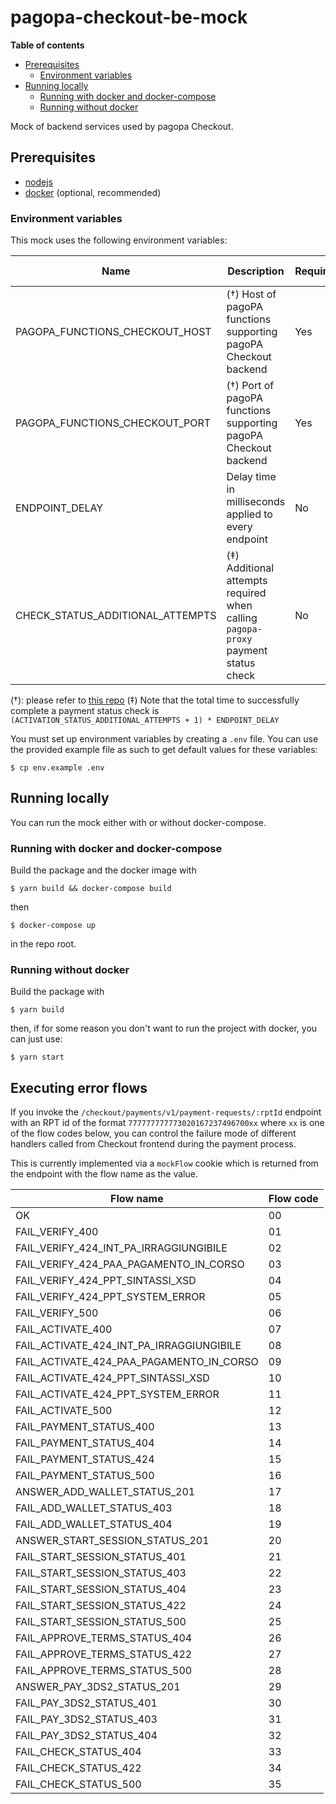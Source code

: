 # pagopa-checkout-be-mock

**Table of contents**
 * [Prerequisites](#prerequisites)
   * [Environment variables](#environment-variables)
 * [Running locally](#running-locally)
   * [Running with docker and docker-compose](#running-with-docker-and-docker-compose)
   * [Running without docker](#running-without-docker)

Mock of backend services used by pagopa Checkout.

## Prerequisites

 * [nodejs](http://nodejs.org)
 * [docker](https://www.docker.com) (optional, recommended)

### Environment variables

This mock uses the following environment variables:

| Name                             | Description                                                                       | Required | Default value |
|----------------------------------|-----------------------------------------------------------------------------------|----------|---------------|
| PAGOPA_FUNCTIONS_CHECKOUT_HOST   | (†) Host of pagoPA functions supporting pagoPA Checkout backend                   | Yes      | N/A           |
| PAGOPA_FUNCTIONS_CHECKOUT_PORT   | (†) Port of pagoPA functions supporting pagoPA Checkout backend                   | Yes      | N/A           |
| ENDPOINT_DELAY                   | Delay time in milliseconds applied to every endpoint                              | No       | 0             |
| CHECK_STATUS_ADDITIONAL_ATTEMPTS | (‡) Additional attempts required when calling `pagopa-proxy` payment status check | No       | 0             |

(†): please refer to [this repo](https://github.com/pagopa/pagopa-functions-checkout)
(‡) Note that the total time to successfully complete a payment status check is `(ACTIVATION_STATUS_ADDITIONAL_ATTEMPTS + 1) * ENDPOINT_DELAY`

You must set up environment variables by creating a `.env` file. You can use the provided example file as such to get default values for these variables:

```shell
$ cp env.example .env
```


## Running locally

You can run the mock either with or without docker-compose.

### Running with docker and docker-compose

Build the package and the docker image with

```shell
$ yarn build && docker-compose build
```

then

```shell
$ docker-compose up
```

in the repo root.

### Running without docker
Build the package with

```shell
$ yarn build
```

then, if for some reason you don't want to run the project with docker, you can just use:

```shell
$ yarn start
```

## Executing error flows

If you invoke the `/checkout/payments/v1/payment-requests/:rptId` endpoint with an RPT id of the format `777777777773020167237496700xx` where `xx` is one of the flow codes below, you can control the failure mode of different handlers called from Checkout frontend during the payment process.

This is currently implemented via a `mockFlow` cookie which is returned from the endpoint with the flow name as the value.

| Flow name                                | Flow code |
|------------------------------------------|-----------|
| OK                                       | 00        |
| FAIL_VERIFY_400                          | 01        |
| FAIL_VERIFY_424_INT_PA_IRRAGGIUNGIBILE   | 02        |
| FAIL_VERIFY_424_PAA_PAGAMENTO_IN_CORSO   | 03        |
| FAIL_VERIFY_424_PPT_SINTASSI_XSD         | 04        |
| FAIL_VERIFY_424_PPT_SYSTEM_ERROR         | 05        |
| FAIL_VERIFY_500                          | 06        |
| FAIL_ACTIVATE_400                        | 07        |
| FAIL_ACTIVATE_424_INT_PA_IRRAGGIUNGIBILE | 08        |
| FAIL_ACTIVATE_424_PAA_PAGAMENTO_IN_CORSO | 09        |
| FAIL_ACTIVATE_424_PPT_SINTASSI_XSD       | 10        |
| FAIL_ACTIVATE_424_PPT_SYSTEM_ERROR       | 11        |
| FAIL_ACTIVATE_500                        | 12        |
| FAIL_PAYMENT_STATUS_400                  | 13        |
| FAIL_PAYMENT_STATUS_404                  | 14        |
| FAIL_PAYMENT_STATUS_424                  | 15        |
| FAIL_PAYMENT_STATUS_500                  | 16        |
| ANSWER_ADD_WALLET_STATUS_201             | 17        |
| FAIL_ADD_WALLET_STATUS_403               | 18        |
| FAIL_ADD_WALLET_STATUS_404               | 19        |
| ANSWER_START_SESSION_STATUS_201          | 20        |
| FAIL_START_SESSION_STATUS_401            | 21        |
| FAIL_START_SESSION_STATUS_403            | 22        |
| FAIL_START_SESSION_STATUS_404            | 23        |
| FAIL_START_SESSION_STATUS_422            | 24        |
| FAIL_START_SESSION_STATUS_500            | 25        |
| FAIL_APPROVE_TERMS_STATUS_404            | 26        |
| FAIL_APPROVE_TERMS_STATUS_422            | 27        |
| FAIL_APPROVE_TERMS_STATUS_500            | 28        |
| ANSWER_PAY_3DS2_STATUS_201               | 29        |
| FAIL_PAY_3DS2_STATUS_401                 | 30        |
| FAIL_PAY_3DS2_STATUS_403                 | 31        |
| FAIL_PAY_3DS2_STATUS_404                 | 32        |
| FAIL_CHECK_STATUS_404                    | 33        |
| FAIL_CHECK_STATUS_422                    | 34        |
| FAIL_CHECK_STATUS_500                    | 35        |
